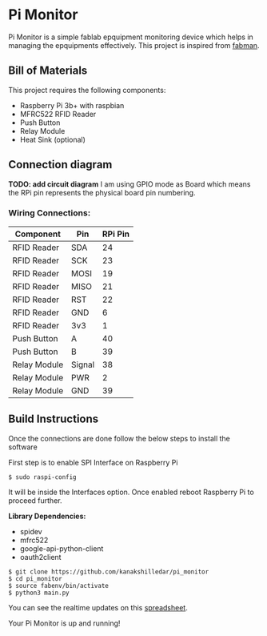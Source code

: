 # Pi Monitor 
Pi Monitor is a simple fablab epquipment monitoring device which helps in managing the epquipments effectively.
This project is inspired from [fabman](https://fabman.io).

## Bill of Materials
This project requires the following components:

- Raspberry Pi 3b+ with raspbian
- MFRC522 RFID Reader
- Push Button
- Relay Module
- Heat Sink (optional)

## Connection diagram
**TODO: add circuit diagram**
I am using GPIO mode as Board which means the RPi pin represents the physical board pin numbering.

### Wiring Connections:

| Component    | Pin    | RPi Pin |
| ------------ | ------ | ------- |
| RFID Reader  | SDA    | 24      |
| RFID Reader  | SCK    | 23      |
| RFID Reader  | MOSI   | 19      | 
| RFID Reader  | MISO   | 21      |
| RFID Reader  | RST    | 22      |   
| RFID Reader  | GND    | 6       | 
| RFID Reader  | 3v3    | 1       |
| Push Button  | A      | 40      |
| Push Button  | B      | 39      |
| Relay Module | Signal | 38      |
| Relay Module | PWR    | 2       | 
| Relay Module | GND    | 39      |

## Build Instructions
Once the connections are done follow the below steps to install the software

First step is to enable SPI Interface on Raspberry Pi
```commandline
$ sudo raspi-config
```
It will be inside the Interfaces option. Once enabled reboot Raspberry Pi to proceed further.

**Library Dependencies:**

- spidev
- mfrc522
- google-api-python-client 
- oauth2client


```commandline
$ git clone https://github.com/kanakshilledar/pi_monitor
$ cd pi_monitor
$ source fabenv/bin/activate
$ python3 main.py
```
You can see the realtime updates on this [spreadsheet](https://docs.google.com/spreadsheets/d/1BrL5Otvrh-FoOBY85auZIQjPN3vux14J4V3oUd4Tpfk/).

Your Pi Monitor is up and running!
